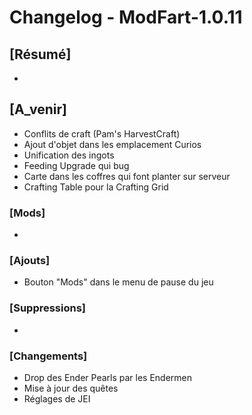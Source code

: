 # Changelog - ModFart-1.0.11

## [Résumé]

-

## [A_venir]

- Conflits de craft (Pam's HarvestCraft)
- Ajout d'objet dans les emplacement Curios
- Unification des ingots
- Feeding Upgrade qui bug
- Carte dans les coffres qui font planter sur serveur
- Crafting Table pour la Crafting Grid

### [Mods]

-

### [Ajouts]

- Bouton "Mods" dans le menu de pause du jeu

### [Suppressions]

-

### [Changements]

- Drop des Ender Pearls par les Endermen
- Mise à jour des quêtes
- Réglages de JEI
